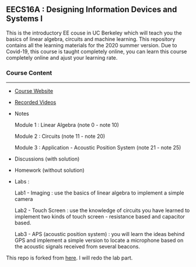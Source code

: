 ## EECS16A : Designing Information Devices and Systems I

This is the introductory EE couse in UC Berkeley which will teach you the basics of linear algebra, circuits and machine learning. This repository contains all the learning materials for the 2020 summer version. Due to Covid-19, this course is taught completely online, you can learn this course completely online and ajust your learning rate. 



### Course Content

---

- [Course Website](https://inst.eecs.berkeley.edu/~ee16a/su20/#sims)

- [Recorded Videos](https://www.bilibili.com/video/BV1wi4y1u7gx?from=search&seid=6787186405448657855)

- Notes

  Module 1 : Linear Algebra (note 0 - note 10)

  Module 2 : Circuits (note 11 - note 20)

  Module 3 : Application - Acoustic Position System (note 21 - note 25)

- Discussions (with solution)

- Homework (without solution)

- Labs :

  Lab1 - Imaging : use the basics of linear algebra to implement a simple camera

  Lab2 - Touch Screen : use the knowledge of circuits you have learned to implement two kinds of touch screen - resistance based and capacitor based.

  Lab3 - APS (acoustic position system) : you will learn the ideas behind GPS and implement a simple version to locate a microphone based on the acoustic signals received from several beacons.


This repo is forked from [here](https://github.com/PKUFlyingPig/EE16A). I will redo the lab part.

